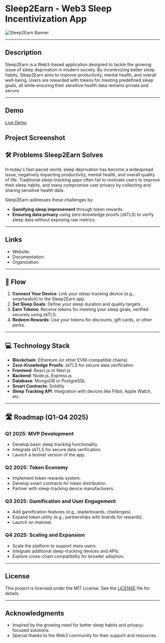 # Sleep2Earn - Web3 Sleep Incentivization App

![Sleep2Earn Banner](https://via.placeholder.com/1200x400) <!-- Ganti dengan gambar banner proyek Anda -->

---

## Description
Sleep2Earn is a Web3-based application designed to tackle the growing issue of sleep deprivation in modern society. By incentivizing better sleep habits, Sleep2Earn aims to improve productivity, mental health, and overall well-being. Users are rewarded with tokens for meeting predefined sleep goals, all while ensuring their sensitive health data remains private and secure.

---

## Demo
[Live Demo](https://twitter.com/YourTwitterHandle)

## Project Screenshot


## 🛠 Problems Sleep2Earn Solves
In today's fast-paced world, sleep deprivation has become a widespread issue, negatively impacting productivity, mental health, and overall quality of life. Traditional sleep-tracking apps often fail to motivate users to improve their sleep habits, and many compromise user privacy by collecting and sharing sensitive health data.

Sleep2Earn addresses these challenges by:
- **Gamifying sleep improvement** through token rewards.
- **Ensuring data privacy** using zero-knowledge proofs (zkTLS) to verify sleep data without exposing raw metrics.

---

## Links
- Website: 
- Documentation:
- Organization: 

---

## 🔄 Flow
1. **Connect Your Device**: Link your sleep-tracking device (e.g., smartwatch) to the Sleep2Earn app.
2. **Set Sleep Goals**: Define your sleep duration and quality targets.
3. **Earn Tokens**: Receive tokens for meeting your sleep goals, verified securely using zkTLS.
4. **Redeem Rewards**: Use your tokens for discounts, gift cards, or other perks.

---

## 💻 Technology Stack
- **Blockchain**: Ethereum (or other EVM-compatible chains)
- **Zero-Knowledge Proofs**: zkTLS for secure data verification
- **Frontend**: React.js or Next.js
- **Backend**: Node.js, Express.js
- **Database**: MongoDB or PostgreSQL
- **Smart Contracts**: Solidity
- **Sleep Tracking API**: Integration with devices like Fitbit, Apple Watch, etc.

---

## 🛣️ Roadmap (Q1-Q4 2025)

### Q1 2025: MVP Development
- Develop basic sleep tracking functionality.
- Integrate zkTLS for secure data verification.
- Launch a testnet version of the app.

### Q2 2025: Token Economy
- Implement token rewards system.
- Develop smart contracts for token distribution.
- Partner with sleep-tracking device manufacturers.

### Q3 2025: Gamification and User Engagement
- Add gamification features (e.g., leaderboards, challenges).
- Expand token utility (e.g., partnerships with brands for rewards).
- Launch on mainnet.

### Q4 2025: Scaling and Expansion
- Scale the platform to support more users.
- Integrate additional sleep-tracking devices and APIs.
- Explore cross-chain compatibility for broader adoption.

---

## License
This project is licensed under the MIT License. See the [LICENSE](LICENSE) file for details.

<!-- ---

## Contact
For questions or collaborations, feel free to reach out:
- **Email**: your.email@example.com
- **Twitter**: [@YourTwitterHandle](https://twitter.com/YourTwitterHandle)
- **Discord**: Join our [Discord Server](https://discord.gg/your-invite-link) -->

---

## Acknowledgments
- Inspired by the growing need for better sleep habits and privacy-focused solutions.
- Special thanks to the Web3 community for their support and resources.